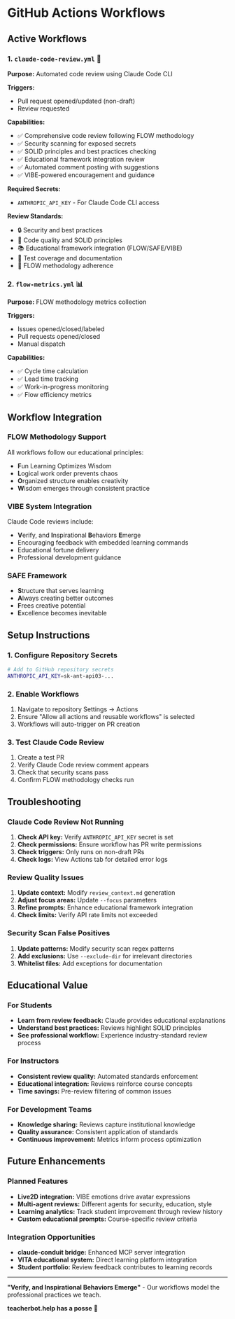 # GitHub Actions Workflows

## Active Workflows

### 1. `claude-code-review.yml` 🤖
**Purpose:** Automated code review using Claude Code CLI

**Triggers:**
- Pull request opened/updated (non-draft)
- Review requested

**Capabilities:**
- ✅ Comprehensive code review following FLOW methodology
- ✅ Security scanning for exposed secrets
- ✅ SOLID principles and best practices checking
- ✅ Educational framework integration review
- ✅ Automated comment posting with suggestions
- ✅ VIBE-powered encouragement and guidance

**Required Secrets:**
- `ANTHROPIC_API_KEY` - For Claude Code CLI access

**Review Standards:**
- 🔒 Security and best practices
- 🎯 Code quality and SOLID principles  
- 📚 Educational framework integration (FLOW/SAFE/VIBE)
- 🧪 Test coverage and documentation
- 🌊 FLOW methodology adherence

### 2. `flow-metrics.yml` 📊
**Purpose:** FLOW methodology metrics collection

**Triggers:**
- Issues opened/closed/labeled
- Pull requests opened/closed
- Manual dispatch

**Capabilities:**
- ✅ Cycle time calculation
- ✅ Lead time tracking
- ✅ Work-in-progress monitoring
- ✅ Flow efficiency metrics

## Workflow Integration

### FLOW Methodology Support
All workflows follow our educational principles:
- **F**un Learning Optimizes Wisdom
- **L**ogical work order prevents chaos
- **O**rganized structure enables creativity  
- **W**isdom emerges through consistent practice

### VIBE System Integration
Claude Code reviews include:
- **V**erify, and **I**nspirational **B**ehaviors **E**merge
- Encouraging feedback with embedded learning commands
- Educational fortune delivery
- Professional development guidance

### SAFE Framework
- **S**tructure that serves learning
- **A**lways creating better outcomes
- **F**rees creative potential
- **E**xcellence becomes inevitable

## Setup Instructions

### 1. Configure Repository Secrets
```bash
# Add to GitHub repository secrets
ANTHROPIC_API_KEY=sk-ant-api03-...
```

### 2. Enable Workflows
1. Navigate to repository Settings → Actions
2. Ensure "Allow all actions and reusable workflows" is selected
3. Workflows will auto-trigger on PR creation

### 3. Test Claude Code Review
1. Create a test PR
2. Verify Claude Code review comment appears
3. Check that security scans pass
4. Confirm FLOW methodology checks run

## Troubleshooting

### Claude Code Review Not Running
1. **Check API key:** Verify `ANTHROPIC_API_KEY` secret is set
2. **Check permissions:** Ensure workflow has PR write permissions
3. **Check triggers:** Only runs on non-draft PRs
4. **Check logs:** View Actions tab for detailed error logs

### Review Quality Issues
1. **Update context:** Modify `review_context.md` generation
2. **Adjust focus areas:** Update `--focus` parameters
3. **Refine prompts:** Enhance educational framework integration
4. **Check limits:** Verify API rate limits not exceeded

### Security Scan False Positives
1. **Update patterns:** Modify security scan regex patterns
2. **Add exclusions:** Use `--exclude-dir` for irrelevant directories
3. **Whitelist files:** Add exceptions for documentation

## Educational Value

### For Students
- **Learn from review feedback:** Claude provides educational explanations
- **Understand best practices:** Reviews highlight SOLID principles
- **See professional workflow:** Experience industry-standard review process

### For Instructors
- **Consistent review quality:** Automated standards enforcement
- **Educational integration:** Reviews reinforce course concepts
- **Time savings:** Pre-review filtering of common issues

### For Development Teams
- **Knowledge sharing:** Reviews capture institutional knowledge
- **Quality assurance:** Consistent application of standards
- **Continuous improvement:** Metrics inform process optimization

## Future Enhancements

### Planned Features
- **Live2D integration:** VIBE emotions drive avatar expressions
- **Multi-agent reviews:** Different agents for security, education, style
- **Learning analytics:** Track student improvement through review history
- **Custom educational prompts:** Course-specific review criteria

### Integration Opportunities
- **claude-conduit bridge:** Enhanced MCP server integration
- **VITA educational system:** Direct learning platform integration
- **Student portfolio:** Review feedback contributes to learning records

---

**"Verify, and Inspirational Behaviors Emerge"** - Our workflows model the professional practices we teach.

**teacherbot.help has a posse** 🎯